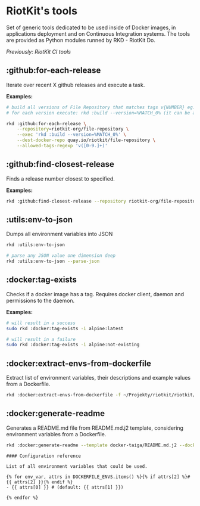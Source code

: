 RiotKit's tools
===============

Set of generic tools dedicated to be used inside of Docker images, in applications deployment and on Continuous Integration systems.
The tools are provided as Python modules runned by RKD - RiotKit Do.

*Previously: RiotKit CI tools*

:github:for-each-release
------------------------

Iterate over recent X github releases and execute a task.

**Examples:**

```bash
# build all versions of File Repository that matches tags v{NUMBER} eg. v3.0.0
# for each version execute: rkd :build --version=%MATCH_0% (it can be any command)

rkd :github:for-each-release \
    --repository=riotkit-org/file-repository \
    --exec 'rkd :build --version=%MATCH_0%' \
    --dest-docker-repo quay.io/riotkit/file-repository \
    --allowed-tags-regexp 'v([0-9.]+)'
```

:github:find-closest-release
----------------------------

Finds a release number closest to specified.

**Examples:**

```bash
rkd :github:find-closest-release --repository riotkit-org/file-repository -c 1.3
```

:utils:env-to-json
------------------

Dumps all environment variables into JSON

```bash
rkd :utils:env-to-json

# parse any JSON value one dimension deep
rkd :utils:env-to-json --parse-json
```

:docker:tag-exists
------------------

Checks if a docker image has a tag. Requires docker client, daemon and permissions to the daemon.

**Examples:**

```bash
# will result in a success
sudo rkd :docker:tag-exists -i alpine:latest

# will result in a failure
sudo rkd :docker:tag-exists -i alpine:not-existing
```

:docker:extract-envs-from-dockerfile
------------------------------------

Extract list of environment variables, their descriptions and example values from a Dockerfile.

```bash
rkd :docker:extract-envs-from-dockerfile -f ~/Projekty/riotkit/riotkit/docker-taiga/Dockerfile --format bash_source
```

:docker:generate-readme
-----------------------

Generates a README.md file from README.md.j2 template, considering environment variables from a Dockerfile.

```bash
rkd :docker:generate-readme --template docker-taiga/README.md.j2 --dockerfile docker-taiga/Dockerfile
```

```jinja2
#### Configuration reference

List of all environment variables that could be used.

{% for env_var, attrs in DOCKERFILE_ENVS.items() %}{% if attrs[2] %}# {{ attrs[2] }}{% endif %}
- {{ attrs[0] }} # (default: {{ attrs[1] }})

{% endfor %}
```
